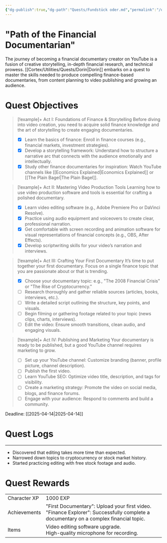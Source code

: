 ```yaml
---
{"dg-publish":true,"dg-path":"Quests/Fundstück oder.md","permalink":"/quests/fundstueck-oder/","tags":["Quests"]}
---
```



# "Path of the Financial Documentarian"

   The journey of becoming a financial documentary creator on YouTube is a fusion of creative storytelling, in-depth financial research, and technical prowess. [[Cortex/Utilities/Quests/Dorin\|Dorin]] embarks on a quest to master the skills needed to produce compelling finance-based documentaries, from content planning to video publishing and growing an audience.

# Quest Objectives

> [!example]+ Act I: Foundations of Finance & Storytelling
>    Before diving into video creation, you need to acquire solid finance knowledge and the art of storytelling to create engaging documentaries.
>- [x] Learn the basics of finance: Enroll in finance courses (e.g., financial markets, investment strategies).
>- [x] Develop a storytelling framework: Understand how to structure a narrative arc that connects with the audience emotionally and intellectually.
>- [x] Study other finance documentaries for inspiration: Watch YouTube channels like [[Economics Explained\|Economics Explained]] or [[The Plain Bagel\|The Plain Bagel]].

> [!example]+ Act II: Mastering Video Production Tools
>    Learning how to use video production software and tools is essential for crafting a polished documentary.
>- [x] Learn video editing software (e.g., Adobe Premiere Pro or DaVinci Resolve).
>- [x] Practice using audio equipment and voiceovers to create clear, professional narration.
>- [x] Get comfortable with screen recording and animation software for visual representations of financial concepts (e.g., OBS, After Effects).
>- [x] Develop scriptwriting skills for your video’s narration and interviews.

> [!example]+ Act III: Crafting Your First Documentary
>    It’s time to put together your first documentary. Focus on a single finance topic that you are passionate about or that is trending.
>- [x] Choose your documentary topic: e.g., "The 2008 Financial Crisis" or "The Rise of Cryptocurrency."
>- [ ] Research thoroughly and gather reliable sources (articles, books, interviews, etc.).
>- [ ] Write a detailed script outlining the structure, key points, and visuals.
>- [ ] Begin filming or gathering footage related to your topic (news clips, charts, interviews).
>- [ ] Edit the video: Ensure smooth transitions, clean audio, and engaging visuals.

> [!example]+ Act IV: Publishing and Marketing
>    Your documentary is ready to be published, but a good YouTube channel requires marketing to grow.
>- [ ] Set up your YouTube channel: Customize branding (banner, profile picture, channel description).
>- [ ] Publish the first video.
>- [ ] Learn YouTube SEO: Optimize video title, description, and tags for visibility.
>- [ ] Create a marketing strategy: Promote the video on social media, blogs, and finance forums.
>- [ ] Engage with your audience: Respond to comments and build a community.

Deadline: [[2025-04-14\|2025-04-14]]

# Quest Logs 
---
- Discovered that editing takes more time than expected.
- Narrowed down topics to cryptocurrency or stock market history.
- Started practicing editing with free stock footage and audio.

# Quest Rewards

|              |                                                                                                                                        |     |
| ------------ | -------------------------------------------------------------------------------------------------------------------------------------- | --- |
| Character XP | 1000 EXP                                                                                                                               |     |
| Achievements | "First Documentary": Upload your first video.<br>"Finance Explorer": Successfully complete a documentary on a complex financial topic. |     |
| Items        | Video editing software upgrade.<br>High-quality microphone for recording.                                                              |     |